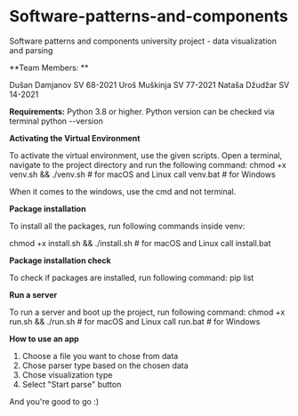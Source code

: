 # Software-patterns-and-components
Software patterns and components university project - data visualization and parsing 

**Team Members: **

  Dušan Damjanov SV 68-2021
  Uroš Muškinja SV 77-2021
  Nataša Džudžar SV 14-2021

**Requirements:**
Python 3.8 or higher. Python version can be checked via terminal
python --version

**Activating the Virtual Environment**

To activate the virtual environment,  use the given scripts.
Open a terminal, navigate to the project directory and run the following command:
  chmod +x venv.sh && ./venv.sh  # for macOS and Linux
  call   venv.bat                # for Windows

When it comes to the windows, use the cmd and not terminal.

**Package installation**

To install all the packages, run following commands inside venv:

chmod +x install.sh && ./install.sh  # for macOS and Linux
  call   install.bat   

**Package installation check**

To check if packages are installed, run following command:
  pip list

**Run a server**

To run a server and boot up the project, run following command:
  chmod +x run.sh && ./run.sh      # for macOS and Linux
  call   run.bat                   # for Windows

**How to use an app**
1. Choose a file you want to chose from data
2. Chose parser type based on the chosen data
3. Chose visualization type
4. Select "Start parse" button
   
And you're good to go :)
